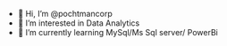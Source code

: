 - 👋 Hi, I’m @pochtmancorp
- 👀 I’m interested in Data Analytics
- 🌱 I’m currently learning MySql/Ms Sql server/ PowerBi


<!---
pochtmancorp/pochtmancorp is a ✨ special ✨ repository because its `README.md` (this file) appears on your GitHub profile.
You can click the Preview link to take a look at your changes.
--->
